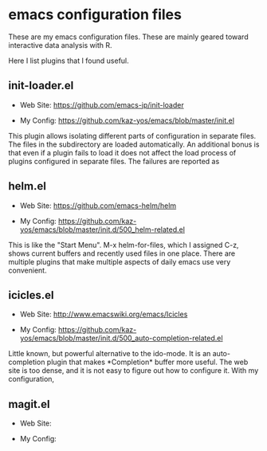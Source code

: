 emacs configuration files
=====

These are my emacs configuration files. These are mainly geared toward interactive data analysis with R.

Here I list plugins that I found useful.


init-loader.el
-------------------------------------------------------------------------------

- Web Site: https://github.com/emacs-jp/init-loader

- My Config: https://github.com/kaz-yos/emacs/blob/master/init.el


This plugin allows isolating different parts of configuration in separate files. The files in the subdirectory are loaded automatically. An additional bonus is that even if a plugin fails to load it does not affect the load process of plugins configured in separate files. The failures are reported as


helm.el
-------------------------------------------------------------------------------

- Web Site: https://github.com/emacs-helm/helm

- My Config: https://github.com/kaz-yos/emacs/blob/master/init.d/500_helm-related.el

This is like the "Start Menu". M-x helm-for-files, which I assigned C-z, shows current buffers and recently used files in one place. There are multiple plugins that make multiple aspects of daily emacs use very convenient.


icicles.el
-------------------------------------------------------------------------------

- Web Site: http://www.emacswiki.org/emacs/Icicles

- My Config: https://github.com/kaz-yos/emacs/blob/master/init.d/500_auto-completion-related.el


Little known, but powerful alternative to the ido-mode. It is an auto-completion plugin that makes \*Completion\* buffer more useful. The web site is too dense, and it is not easy to figure out how to configure it. With my configuration, 


magit.el
-------------------------------------------------------------------------------

- Web Site: 

- My Config: 
